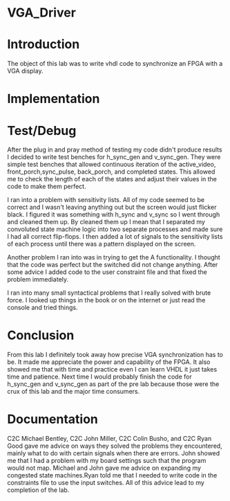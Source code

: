 VGA_Driver
==========

Introduction
============
The object of this lab was to write vhdl code to synchronize an FPGA with a VGA display.

Implementation
==============


Test/Debug
==========
After the plug in and pray method of testing my code didn't produce results I decided to write test benches 
for h_sync_gen and v_sync_gen. They were simple test benches that allowed continuous iteration of the active_video, 
front_porch,sync_pulse, back_porch, and completed states. This allowed me to check the length of each of the states 
and adjust their values in the code to make them perfect.

I ran into a problem with sensitivity lists. All of my code seemed to be correct and I wasn't leaving anything 
out but the screen would just flicker black. I figured it was something with h_sync and v_sync so I went through and cleaned 
them up. By cleaned them up I mean that I separated my convoluted state machine logic into two separate processes and made sure 
I had all correct flip-flops. I then added a lot of signals to the sensitivity lists of each process until
there was a pattern displayed on the screen.

Another problem I ran into was in trying to get the A functionality. I thought that the code was perfect but the
switched did not change anything. After some advice I added code to the user constraint file and that fixed the problem 
immediately.

I ran into many small syntactical problems that I really solved with brute force. I looked up things in the book
or on the internet or just read the console and tried things.

Conclusion
==========
From this lab I definitely took away how precise VGA synchronization has to be. It made me appreciate
the power and capability of the FPGA. It also showed me that with time and practice even I can learn VHDL 
it just takes time and patience. Next time I would probably finish the code for h_sync_gen and v_sync_gen as
part of the pre lab because those were the crux of this lab and the major time consumers.


Documentation
=============
C2C Michael Bentley, C2C John Miller, C2C Colin Busho, and C2C Ryan Good gave me advice 
on ways they solved the problems they encountered, mainly what to do with certain signals
when there are errors. John showed me that I had a problem with my board settings such that
the program would not map. Michael and John gave me advice on expanding my congested state machines.Ryan 
told me that I needed to write code in the constraints file to use the input switches.
All of this advice lead to my completion of the lab.
